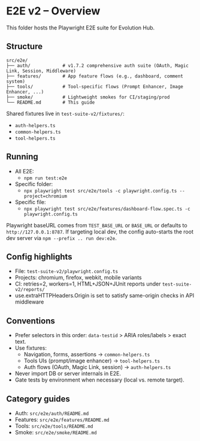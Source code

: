 # E2E v2 – Overview

This folder hosts the Playwright E2E suite for Evolution Hub.

## Structure

```text
src/e2e/
├── auth/            # v1.7.2 comprehensive auth suite (OAuth, Magic Link, Session, Middleware)
├── features/        # App feature flows (e.g., dashboard, comment system)
├── tools/           # Tool-specific flows (Prompt Enhancer, Image Enhancer, ...)
├── smoke/           # Lightweight smokes for CI/staging/prod
└── README.md        # This guide
```

Shared fixtures live in `test-suite-v2/fixtures/`:

- `auth-helpers.ts`
- `common-helpers.ts`
- `tool-helpers.ts`

## Running

- All E2E:
  - `npm run test:e2e`
- Specific folder:
  - `npx playwright test src/e2e/tools -c playwright.config.ts --project=chromium`
- Specific file:
  - `npx playwright test src/e2e/features/dashboard-flow.spec.ts -c playwright.config.ts`

Playwright baseURL comes from `TEST_BASE_URL` or `BASE_URL` or defaults to `http://127.0.0.1:8787`.
If targeting local dev, the config auto-starts the root dev server via `npm --prefix .. run dev:e2e`.

## Config highlights

- File: `test-suite-v2/playwright.config.ts`
- Projects: chromium, firefox, webkit, mobile variants
- CI: retries=2, workers=1, HTML+JSON+JUnit reports under `test-suite-v2/reports/`
- use.extraHTTPHeaders.Origin is set to satisfy same-origin checks in API middleware

## Conventions

- Prefer selectors in this order: `data-testid` > ARIA roles/labels > exact text.
- Use fixtures:
  - Navigation, forms, assertions → `common-helpers.ts`
  - Tools UIs (prompt/image enhancer) → `tool-helpers.ts`
  - Auth flows (OAuth, Magic Link, session) → `auth-helpers.ts`
- Never import DB or server internals in E2E.
- Gate tests by environment when necessary (local vs. remote target).

## Category guides

- Auth: `src/e2e/auth/README.md`
- Features: `src/e2e/features/README.md`
- Tools: `src/e2e/tools/README.md`
- Smoke: `src/e2e/smoke/README.md`
